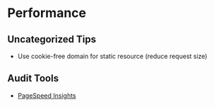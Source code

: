 # Performance

## Uncategorized Tips

- Use cookie-free domain for static resource (reduce request size)

## Audit Tools

- [PageSpeed Insights](https://developers.google.com/speed/pagespeed/insights/)

